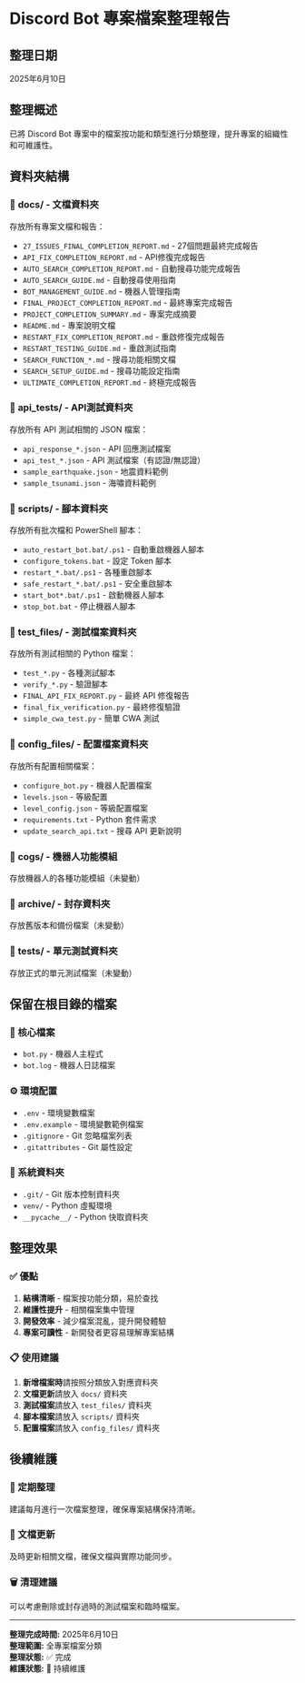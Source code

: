 # Discord Bot 專案檔案整理報告

## 整理日期
2025年6月10日

## 整理概述
已將 Discord Bot 專案中的檔案按功能和類型進行分類整理，提升專案的組織性和可維護性。

## 資料夾結構

### 📁 **docs/** - 文檔資料夾
存放所有專案文檔和報告：
- `27_ISSUES_FINAL_COMPLETION_REPORT.md` - 27個問題最終完成報告
- `API_FIX_COMPLETION_REPORT.md` - API修復完成報告  
- `AUTO_SEARCH_COMPLETION_REPORT.md` - 自動搜尋功能完成報告
- `AUTO_SEARCH_GUIDE.md` - 自動搜尋使用指南
- `BOT_MANAGEMENT_GUIDE.md` - 機器人管理指南
- `FINAL_PROJECT_COMPLETION_REPORT.md` - 最終專案完成報告
- `PROJECT_COMPLETION_SUMMARY.md` - 專案完成摘要
- `README.md` - 專案說明文檔
- `RESTART_FIX_COMPLETION_REPORT.md` - 重啟修復完成報告
- `RESTART_TESTING_GUIDE.md` - 重啟測試指南
- `SEARCH_FUNCTION_*.md` - 搜尋功能相關文檔
- `SEARCH_SETUP_GUIDE.md` - 搜尋功能設定指南
- `ULTIMATE_COMPLETION_REPORT.md` - 終極完成報告

### 📁 **api_tests/** - API測試資料夾
存放所有 API 測試相關的 JSON 檔案：
- `api_response_*.json` - API 回應測試檔案
- `api_test_*.json` - API 測試檔案（有認證/無認證）
- `sample_earthquake.json` - 地震資料範例
- `sample_tsunami.json` - 海嘯資料範例

### 📁 **scripts/** - 腳本資料夾
存放所有批次檔和 PowerShell 腳本：
- `auto_restart_bot.bat/.ps1` - 自動重啟機器人腳本
- `configure_tokens.bat` - 設定 Token 腳本
- `restart_*.bat/.ps1` - 各種重啟腳本
- `safe_restart_*.bat/.ps1` - 安全重啟腳本
- `start_bot*.bat/.ps1` - 啟動機器人腳本
- `stop_bot.bat` - 停止機器人腳本

### 📁 **test_files/** - 測試檔案資料夾
存放所有測試相關的 Python 檔案：
- `test_*.py` - 各種測試腳本
- `verify_*.py` - 驗證腳本
- `FINAL_API_FIX_REPORT.py` - 最終 API 修復報告
- `final_fix_verification.py` - 最終修復驗證
- `simple_cwa_test.py` - 簡單 CWA 測試

### 📁 **config_files/** - 配置檔案資料夾
存放所有配置相關檔案：
- `configure_bot.py` - 機器人配置檔案
- `levels.json` - 等級配置
- `level_config.json` - 等級配置檔案
- `requirements.txt` - Python 套件需求
- `update_search_api.txt` - 搜尋 API 更新說明

### 📁 **cogs/** - 機器人功能模組
存放機器人的各種功能模組（未變動）

### 📁 **archive/** - 封存資料夾
存放舊版本和備份檔案（未變動）

### 📁 **tests/** - 單元測試資料夾
存放正式的單元測試檔案（未變動）

## 保留在根目錄的檔案

### 🤖 核心檔案
- `bot.py` - 機器人主程式
- `bot.log` - 機器人日誌檔案

### ⚙️ 環境配置
- `.env` - 環境變數檔案
- `.env.example` - 環境變數範例檔案
- `.gitignore` - Git 忽略檔案列表
- `.gitattributes` - Git 屬性設定

### 📂 系統資料夾
- `.git/` - Git 版本控制資料夾
- `venv/` - Python 虛擬環境
- `__pycache__/` - Python 快取資料夾

## 整理效果

### ✅ 優點
1. **結構清晰** - 檔案按功能分類，易於查找
2. **維護性提升** - 相關檔案集中管理
3. **開發效率** - 減少檔案混亂，提升開發體驗
4. **專案可讀性** - 新開發者更容易理解專案結構

### 📋 使用建議
1. **新增檔案時**請按照分類放入對應資料夾
2. **文檔更新**請放入 `docs/` 資料夾
3. **測試檔案**請放入 `test_files/` 資料夾
4. **腳本檔案**請放入 `scripts/` 資料夾
5. **配置檔案**請放入 `config_files/` 資料夾

## 後續維護

### 🔄 定期整理
建議每月進行一次檔案整理，確保專案結構保持清晰。

### 📝 文檔更新
及時更新相關文檔，確保文檔與實際功能同步。

### 🗑️ 清理建議
可以考慮刪除或封存過時的測試檔案和臨時檔案。

---

**整理完成時間:** 2025年6月10日  
**整理範圍:** 全專案檔案分類  
**整理狀態:** ✅ 完成  
**維護狀態:** 🔄 持續維護
